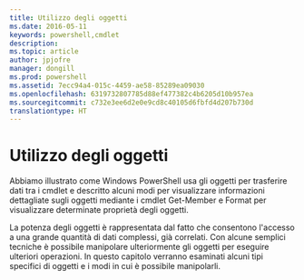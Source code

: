 ```yaml
---
title: Utilizzo degli oggetti
ms.date: 2016-05-11
keywords: powershell,cmdlet
description: 
ms.topic: article
author: jpjofre
manager: dongill
ms.prod: powershell
ms.assetid: 7ecc94a4-015c-4459-ae58-85289ea09030
ms.openlocfilehash: 6319732807785d88ef477382c4b6205d10b957ea
ms.sourcegitcommit: c732e3ee6d2e0e9cd8c40105d6fbfd4d207b730d
translationtype: HT
---
```

# <a name="working-with-objects"></a>Utilizzo degli oggetti
Abbiamo illustrato come Windows PowerShell usa gli oggetti per trasferire dati tra i cmdlet e descritto alcuni modi per visualizzare informazioni dettagliate sugli oggetti mediante i cmdlet Get-Member e Format per visualizzare determinate proprietà degli oggetti.

La potenza degli oggetti è rappresentata dal fatto che consentono l'accesso a una grande quantità di dati complessi, già correlati. Con alcune semplici tecniche è possibile manipolare ulteriormente gli oggetti per eseguire ulteriori operazioni. In questo capitolo verranno esaminati alcuni tipi specifici di oggetti e i modi in cui è possibile manipolarli.

